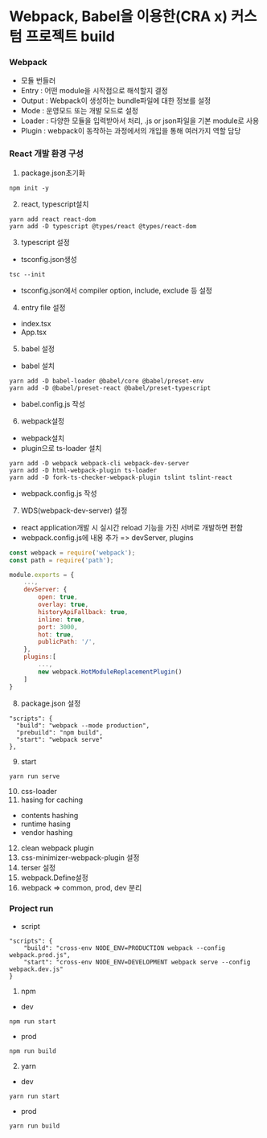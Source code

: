 # Webpack, Babel을 이용한(CRA x) 커스텀 프로젝트 build

### Webpack
- 모듈 번들러
- Entry : 어떤 module을 시작점으로 해석할지 결정
- Output : Webpack이 생성하는 bundle파일에 대한 정보를 설정
- Mode : 운영모드 또는 개발 모드로 설정
- Loader : 다양한 모듈을 입력받아서 처리, .js or json파일을 기본 module로 사용
- Plugin : webpack이 동작하는 과정에서의 개입을 통해 여러가지 역할 담당

### React 개발 환경 구성
1. package.json초기화
```
npm init -y
```

2. react, typescript설치
```
yarn add react react-dom
yarn add -D typescript @types/react @types/react-dom
```

3. typescript 설정
- tsconfig.json생성
```
tsc --init
```
- tsconfig.json에서 compiler option, include, exclude 등 설정

4. entry file 설정
- index.tsx
- App.tsx

5. babel 설정
- babel 설치
```
yarn add -D babel-loader @babel/core @babel/preset-env
yarn add -D @babel/preset-react @babel/preset-typescript
```
- babel.config.js 작성

6. webpack설정 
- webpack설치
- plugin으로 ts-loader 설치
```
yarn add -D webpack webpack-cli webpack-dev-server
yarn add -D html-webpack-plugin ts-loader
yarn add -D fork-ts-checker-webpack-plugin tslint tslint-react
```
- webpack.config.js 작성

7. WDS(webpack-dev-server) 설정
- react application개발 시 실시간 reload 기능을 가진 서버로 개발하면 편함
- webpack.config.js에 내용 추가 => devServer, plugins
```js
const webpack = require('webpack');
const path = require('path');

module.exports = {
    ...,
    devServer: {
        open: true,
        overlay: true,
        historyApiFallback: true,
        inline: true,
        port: 3000,
        hot: true,
        publicPath: '/',
    },
    plugins:[
        ...,
        new webpack.HotModuleReplacementPlugin()
    ]
}
```
8. package.json 설정
```
"scripts": {
  "build": "webpack --mode production",
  "prebuild": "npm build",
  "start": "webpack serve"
},
```

9. start
```
yarn run serve
```

10. css-loader
11. hasing for caching
- contents hashing
- runtime hasing
- vendor hashing
12. clean webpack plugin
13. css-minimizer-webpack-plugin 설정
14. terser 설정
15. webpack.Define설정
16. webpack => common, prod, dev 분리

### Project run
- script
```
"scripts": {
    "build": "cross-env NODE_ENV=PRODUCTION webpack --config webpack.prod.js",
    "start": "cross-env NODE_ENV=DEVELOPMENT webpack serve --config webpack.dev.js"
}
```
1. npm
- dev
```
npm run start
```
- prod
```
npm run build
```

2. yarn
- dev
```
yarn run start
```
- prod
```
yarn run build
```